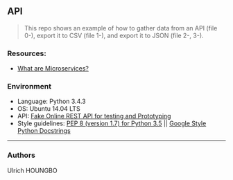 ## API
> This repo shows an example of how to gather data from an API (file 0-), export it to CSV (file 1-), and export it to JSON (file 2-, 3-).

### Resources:
* [What are Microservices?](https://smartbear.com/learn/api-design/what-are-microservices/)

### Environment
* Language: Python 3.4.3
* OS: Ubuntu 14.04 LTS
* API: [Fake Online REST API for testing and Prototyping](https://jsonplaceholder.typicode.com/)
* Style guidelines: [PEP 8 (version 1.7) for Python 3.5](https://www.python.org/dev/peps/pep-0008/) || [Google Style Python Docstrings](http://sphinxcontrib-napoleon.readthedocs.io/en/latest/example_google.html)

---
### Authors
Ulrich HOUNGBO
